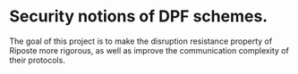 Security notions of DPF schemes.
======================

The goal of this project is to make the disruption resistance property of
Riposte more rigorous, as well as improve the communication complexity of their
protocols.
